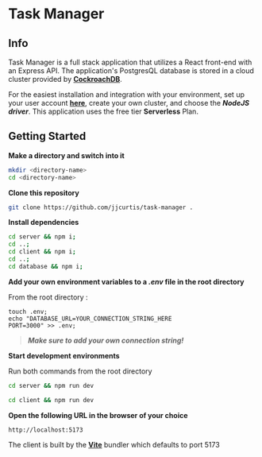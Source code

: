 # Task Manager

## Info

Task Manager is a full stack application that utilizes a React front-end with an Express API. The application's PostgresQL database is stored in a cloud cluster provided by **[CockroachDB](https://www.cockroachlabs.com/product/)**. 

For the easiest installation and integration with your environment, set up your user account **[here](https://cockroachlabs.cloud/signup)**, create your own cluster, and choose the ***NodeJS driver***. This application uses the free tier **Serverless** Plan.   

## Getting Started

**Make a directory and switch into it**
```bash
mkdir <directory-name>
cd <directory-name>
```

**Clone this repository**

```bash
git clone https://github.com/jjcurtis/task-manager .
```

**Install dependencies**

```bash
cd server && npm i;
cd ..;
cd client && npm i;
cd ..;
cd database && npm i;
```

**Add your own environment variables to a _.env_ file in the root directory**

From the root directory :
```env
touch .env;
echo "DATABASE_URL=YOUR_CONNECTION_STRING_HERE
PORT=3000" >> .env;
```
> ***Make sure to add your own connection string!***

**Start development environments**

Run both commands from the root directory

```bash
cd server && npm run dev
```

```bash
cd client && npm run dev
```


**Open the following URL in the browser of your choice**
```
http://localhost:5173
```
The client is built by the **[Vite](https://vitejs.dev/)** bundler which defaults to port 5173

